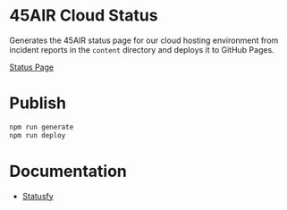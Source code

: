 # 45AIR Cloud Status

Generates the 45AIR status page for our cloud hosting environment from incident reports in the `content` directory and deploys it to GitHub Pages.

[Status Page](https://status.air-cloud.app)

# Publish

```bash
npm run generate
npm run deploy
```

# Documentation

* [Statusfy](https://docs.statusfy.co/)
